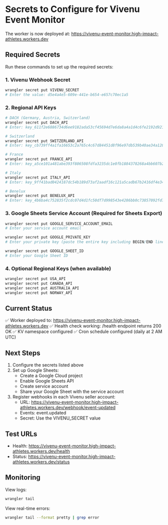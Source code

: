 # Secrets to Configure for Vivenu Event Monitor

The worker is now deployed at: https://vivenu-event-monitor.high-impact-athletes.workers.dev

## Required Secrets

Run these commands to set up the required secrets:

### 1. Vivenu Webhook Secret
```bash
wrangler secret put VIVENU_SECRET
# Enter the value: d5e4a4e5-609e-441e-b654-e657c70ec1a5
```

### 2. Regional API Keys
```bash
# DACH (Germany, Austria, Switzerland)
wrangler secret put DACH_API
# Enter: key_611f2e6886734d6ee9182ada53cf45694d7e6da8a4a1d4c6fe2192d921d1637bc36480f7764f1a0134d3d46770e9ad5d

# Switzerland
wrangler secret put SWITZERLAND_API  
# Enter: key_cb739ff4a1fa16653c2a765c4c67d84451d8f96e97db539b40ae34a1280d17fd9a66f518e3857ecb3a1456e2fce58ef7

# France
wrangler secret put FRANCE_API
# Enter: key_a5ce101a481abe393f806508fdfa3235dc1e0fb1884378268a4bb607b2cb9df7dacdc0eff3caaa34dbaf22e912a38a91

# Italy
wrangler secret put ITALY_API
# Enter: key_9ff41bad0424187dc54b189d73af2aadf16c121a5cadb67b2416df4e3416d8a6ba2b527c3ff058f3c8070ec3ac8f4bd9

# Benelux
wrangler secret put BENELUX_API
# Enter: key_4b6ba4c752835f2cdc07d4d1fc50df7d998543e4286bb0c73857092fd71ff153b09f56842feffbcca89c3df9ef8f884b
```

### 3. Google Sheets Service Account (Required for Sheets Export)
```bash
wrangler secret put GOOGLE_SERVICE_ACCOUNT_EMAIL
# Enter your service account email

wrangler secret put GOOGLE_PRIVATE_KEY
# Enter your private key (paste the entire key including BEGIN/END lines)

wrangler secret put GOOGLE_SHEET_ID
# Enter your Google Sheet ID
```

### 4. Optional Regional Keys (when available)
```bash
wrangler secret put USA_API
wrangler secret put CANADA_API
wrangler secret put AUSTRALIA_API
wrangler secret put NORWAY_API
```

## Current Status

✅ Worker deployed to: https://vivenu-event-monitor.high-impact-athletes.workers.dev
✅ Health check working: /health endpoint returns 200 OK
✅ KV namespace configured
✅ Cron schedule configured (daily at 2 AM UTC)

## Next Steps

1. Configure the secrets listed above
2. Set up Google Sheets:
   - Create a Google Cloud project
   - Enable Google Sheets API
   - Create service account
   - Share your Google Sheet with the service account
3. Register webhooks in each Vivenu seller account:
   - URL: https://vivenu-event-monitor.high-impact-athletes.workers.dev/webhook/event-updated
   - Events: event.updated
   - Secret: Use the VIVENU_SECRET value

## Test URLs

- Health: https://vivenu-event-monitor.high-impact-athletes.workers.dev/health
- Status: https://vivenu-event-monitor.high-impact-athletes.workers.dev/status

## Monitoring

View logs:
```bash
wrangler tail
```

View real-time errors:
```bash
wrangler tail --format pretty | grep error
```